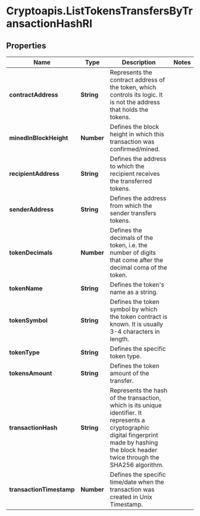 # Cryptoapis.ListTokensTransfersByTransactionHashRI

## Properties

Name | Type | Description | Notes
------------ | ------------- | ------------- | -------------
**contractAddress** | **String** | Represents the contract address of the token, which controls its logic. It is not the address that holds the tokens. | 
**minedInBlockHeight** | **Number** | Defines the block height in which this transaction was confirmed/mined. | 
**recipientAddress** | **String** | Defines the address to which the recipient receives the transferred tokens. | 
**senderAddress** | **String** | Defines the address from which the sender transfers tokens. | 
**tokenDecimals** | **Number** | Defines the decimals of the token, i.e. the number of digits that come after the decimal coma of the token. | 
**tokenName** | **String** | Defines the token&#39;s name as a string. | 
**tokenSymbol** | **String** | Defines the token symbol by which the token contract is known. It is usually 3-4 characters in length. | 
**tokenType** | **String** | Defines the specific token type. | 
**tokensAmount** | **String** | Defines the token amount of the transfer. | 
**transactionHash** | **String** | Represents the hash of the transaction, which is its unique identifier. It represents a cryptographic digital fingerprint made by hashing the block header twice through the SHA256 algorithm. | 
**transactionTimestamp** | **Number** | Defines the specific time/date when the transaction was created in Unix Timestamp. | 


